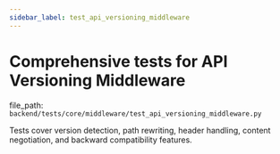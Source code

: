```yaml
---
sidebar_label: test_api_versioning_middleware
---
```


# Comprehensive tests for API Versioning Middleware

  file_path: `backend/tests/core/middleware/test_api_versioning_middleware.py`

Tests cover version detection, path rewriting, header handling,
content negotiation, and backward compatibility features.
